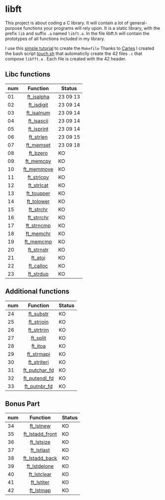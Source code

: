 # libft

This project is about coding a C library.
It will contain a lot of general-purpose functions your programs will rely upon.
It is a static library,  with the prefix `lib` and suffix `.a` named `libft.a`. In the file libft.h will contain the prototypes of all functions included in my library.

I use this [simple tutorial](https://makori-mildred.medium.com/how-to-create-static-library-in-c-and-how-to-use-it-b8b3e1fde999) to create the `Makefile`
Thanks to [Carles](https://github.com/krlspj) I created the bash script [touch.sh](https://github.com/luismiguelcasadodiaz/libft/blob/main/touch.sh ) that automaticlly create the 42 files `.c` that compose `libfft.a` . Each file is created with the 42 header.

## Libc functions
|num| Function |Status|
|---|:---------:|--------|
|01| [ft_isalpha](https://github.com/luismiguelcasadodiaz/libft/blob/main/ft_isalpha.c)| 23 09 13|
|02| [ft_isdigit](https://github.com/luismiguelcasadodiaz/libft/blob/main/ft_isdigit.c)| 23 09 14|
|03| [ft_isalnum](https://github.com/luismiguelcasadodiaz/libft/blob/main/ft_isalnum.c)| 23 09 14|
|04| [ft_isascii](https://github.com/luismiguelcasadodiaz/libft/blob/main/ft_isascii.c)| 23 09 14|
|05| [ft_isprint](https://github.com/luismiguelcasadodiaz/libft/blob/main/ft_isprint.c)| 23 09 14|
|06| [ft_strlen](https://github.com/luismiguelcasadodiaz/libft/blob/main/ft_strlen.c)| 23 09 15|
|07| [ft_memset](https://github.com/luismiguelcasadodiaz/libft/blob/main/ft_memset.c)| 23 09 18|
|08| [ft_bzero]()| KO |
|09| [ft_memcpy]()| KO |
|10| [ft_memmove]()| KO |
|11| [ft_strlcpy]()| KO |
|12| [ft_strlcat]()| KO |
|13| [ft_toupper]()| KO |
|14| [ft_tolower]()| KO |
|15| [ft_strchr]()| KO |
|16| [ft_strrchr]()| KO |
|17| [ft_strncmp]()| KO |
|18| [ft_memchr]()| KO |
|19| [ft_memcmp]()| KO |
|20| [ft_strnstr]()| KO |
|21| [ft_atoi]()| KO |
|22| [ft_calloc]()| KO |
|23| [ft_strdup]()| KO |

## Additional functions
|num| Function |Status|
|---|:---------:|--------|
|24| [ft_substr]()| KO |
|25| [ft_strjoin]()| KO |
|26| [ft_strtrim]()| KO |
|27| [ft_split]()| KO |
|28| [ft_itoa]()| KO |
|29| [ft_strmapi]()| KO |
|30| [ft_striteri]()| KO |
|31| [ft_putchar_fd]()| KO |
|32| [ft_putendl_fd]()| KO |
|33| [ft_putnbr_fd]()| KO |

##   Bonus Part
|num| Function |Status|
|---|:---------:|--------|
|34| [ft_lstnew]()| KO |
|35| [ft_lstadd_front]()| KO |
|36| [ft_lstsize]()| KO |
|37| [ft_lstlast]()| KO |
|38| [ft_lstadd_back]()| KO |
|39| [ft_lstdelone]()| KO |
|40| [ft_lstclear]()| KO |
|41| [ft_lstiter]()| KO |
|42| [ft_lstmap]()| KO |
